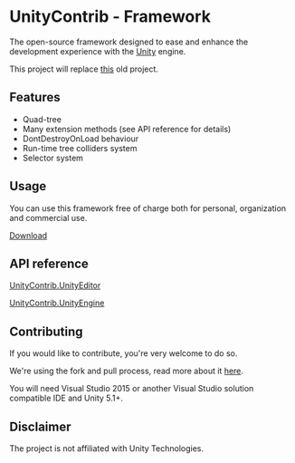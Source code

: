 # UnityContrib  - Framework
The open-source framework designed to ease and enhance the development experience with the [Unity](https://unity3d.com) engine.

This project will replace [this](https://github.com/robintheilade/unityframework) old project.

## Features

* Quad-tree
* Many extension methods (see API reference for details)
* DontDestroyOnLoad behaviour
* Run-time tree colliders system
* Selector system

## Usage

You can use this framework free of charge both for personal, organization and commercial use.

[Download](https://github.com/UnityContrib/framework/releases/latest)

## API reference

[UnityContrib.UnityEditor](https://github.com/UnityContrib/framework/blob/master/Code/Documentation/UnityContrib.UnityEditor.md)

[UnityContrib.UnityEngine](https://github.com/UnityContrib/framework/blob/master/Code/Documentation/UnityContrib.UnityEngine.md)

## Contributing

If you would like to contribute, you're very welcome to do so.

We're using the fork and pull process, read more about it [here](https://help.github.com/articles/using-pull-requests/).

You will need Visual Studio 2015 or another Visual Studio solution compatible IDE and Unity 5.1+.

## Disclaimer

The project is not affiliated with Unity Technologies.
